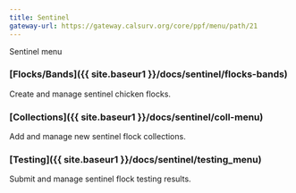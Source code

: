 ```yaml
---
title: Sentinel
gateway-url: https://gateway.calsurv.org/core/ppf/menu/path/21
---
```

Sentinel menu

### [Flocks/Bands]({{ site.baseur1 }}/docs/sentinel/flocks-bands)
Create and manage sentinel chicken flocks.

### [Collections]({{ site.baseur1 }}/docs/sentinel/coll-menu)
Add and manage new sentinel flock collections.

### [Testing]({{ site.baseur1 }}/docs/sentinel/testing_menu)
Submit and manage sentinel flock testing results.
